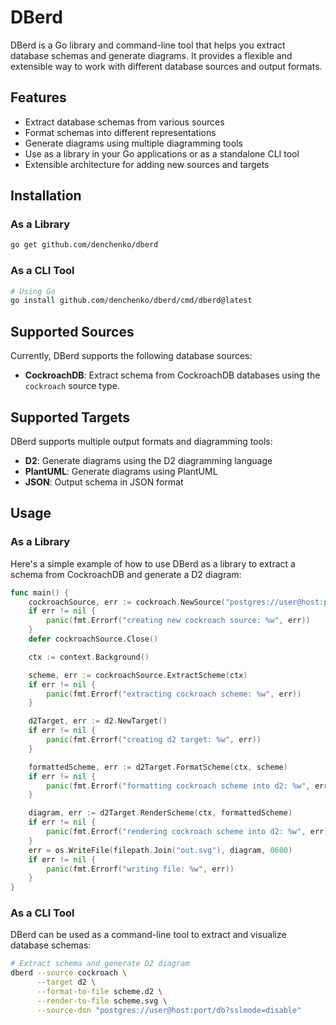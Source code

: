# DBerd

DBerd is a Go library and command-line tool that helps you extract database schemas and generate diagrams. It provides a flexible and extensible way to work with different database sources and output formats.

## Features

- Extract database schemas from various sources
- Format schemas into different representations
- Generate diagrams using multiple diagramming tools
- Use as a library in your Go applications or as a standalone CLI tool
- Extensible architecture for adding new sources and targets

## Installation

### As a Library

```bash
go get github.com/denchenko/dberd
```

### As a CLI Tool

```bash
# Using Go
go install github.com/denchenko/dberd/cmd/dberd@latest
```

## Supported Sources

Currently, DBerd supports the following database sources:

- **CockroachDB**: Extract schema from CockroachDB databases using the `cockroach` source type.

## Supported Targets

DBerd supports multiple output formats and diagramming tools:

- **D2**: Generate diagrams using the D2 diagramming language
- **PlantUML**: Generate diagrams using PlantUML
- **JSON**: Output schema in JSON format

## Usage

### As a Library

Here's a simple example of how to use DBerd as a library to extract a schema from CockroachDB and generate a D2 diagram:

```go
func main() {
	cockroachSource, err := cockroach.NewSource("postgres://user@host:port/db?sslmode=disable")
	if err != nil {
		panic(fmt.Errorf("creating new cockroach source: %w", err))
	}
	defer cockroachSource.Close()

	ctx := context.Background()

	scheme, err := cockroachSource.ExtractScheme(ctx)
	if err != nil {
		panic(fmt.Errorf("extracting cockroach scheme: %w", err))
	}

	d2Target, err := d2.NewTarget()
	if err != nil {
		panic(fmt.Errorf("creating d2 target: %w", err))
	}

	formattedScheme, err := d2Target.FormatScheme(ctx, scheme)
	if err != nil {
		panic(fmt.Errorf("formatting cockroach scheme into d2: %w", err))
	}

	diagram, err := d2Target.RenderScheme(ctx, formattedScheme)
	if err != nil {
		panic(fmt.Errorf("rendering cockroach scheme into d2: %w", err))
	}
	err = os.WriteFile(filepath.Join("out.svg"), diagram, 0600)
	if err != nil {
		panic(fmt.Errorf("writing file: %w", err))
	}
}
```

### As a CLI Tool

DBerd can be used as a command-line tool to extract and visualize database schemas:

```bash
# Extract schema and generate D2 diagram
dberd --source cockroach \
      --target d2 \
      --format-to-file scheme.d2 \
      --render-to-file scheme.svg \
      --source-dsn "postgres://user@host:port/db?sslmode=disable"
```